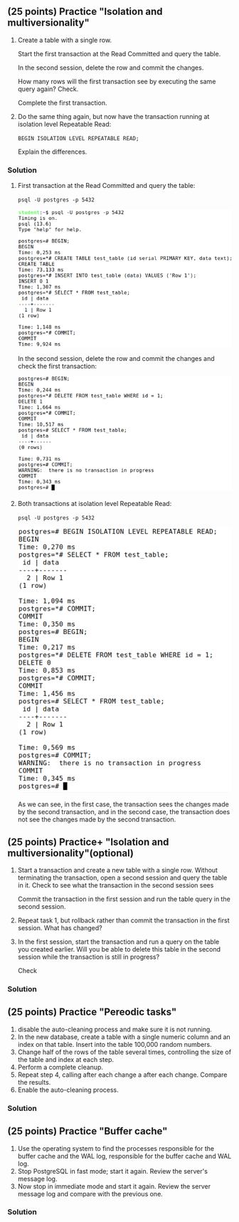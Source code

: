 ## (25 points) Practice "Isolation and multiversionality"

1. Create a table with a single row.

    Start the first transaction at the Read Committed and query the table.
    
    In the second session, delete the row and commit the changes.
    
    How many rows will the first transaction see by executing the same query again? Check.
    
    Complete the first transaction.
2. Do the same thing again, but now have the transaction running at isolation level Repeatable Read:
    
    `BEGIN ISOLATION LEVEL REPEATABLE READ;`

    Explain the differences.

### Solution

1. First transaction at the Read Committed and query the table:

    `psql -U postgres -p 5432`

    ![](pictures/hw2-1.png)

    In the second session, delete the row and commit the changes and check the first transaction:

    ![](pictures/hw2-2.png)

2. Both transactions at isolation level Repeatable Read:

    `psql -U postgres -p 5432`

    ![](pictures/hw2-3.png)

    As we can see, in the first case, the transaction sees the changes made by the second transaction, and in the second case, the transaction does not see the changes made by the second transaction.

## (25 points) Practice+ "Isolation and multiversionality"(optional)

1. Start a transaction and create a new table with a single row. Without terminating the transaction, open a second session and query the table in it. Check to see what the transaction in the second session sees

    Commit the transaction in the first session and run the table query in the second session.
2. Repeat task 1, but rollback rather than commit the transaction in the first session. What has changed?
3. In the first session, start the transaction and run a query on the table you created earlier. Will you be able to delete this table in the second session while the transaction is still in progress?
    
    Check

### Solution

## (25 points) Practice "Pereodic tasks"

1. disable the auto-cleaning process and make sure it is not running.
2. In the new database, create a table with a single numeric column and an index on that table. Insert into the table 100,000 random numbers.
3. Change half of the rows of the table several times, controlling the size of the table and index at each step.
4. Perform a complete cleanup.
5. Repeat step 4, calling after each change a after each change. Compare the results.
6. Enable the auto-cleaning process.

### Solution


## (25 points) Practice "Buffer cache"

1. Use the operating system to find the processes responsible for the buffer cache and the WAL log, responsible for the buffer cache and WAL log.
2. Stop PostgreSQL in fast mode; start it again. Review the server's message log.
3. Now stop in immediate mode and start it again. Review the server message log and compare with the previous one.


### Solution